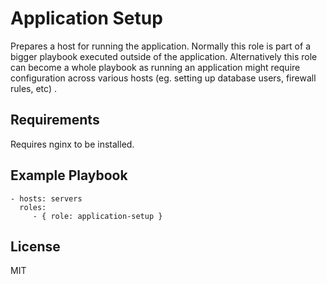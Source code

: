 Application Setup
=================

Prepares a host for running the application.
Normally this role is part of a bigger playbook executed outside of the application.
Alternatively this role can become a whole playbook as running an application might require configuration
across various hosts (eg. setting up database users, firewall rules, etc)   .

Requirements
------------

Requires nginx to be installed.

Example Playbook
----------------

    - hosts: servers
      roles:
         - { role: application-setup }

License
-------

MIT
